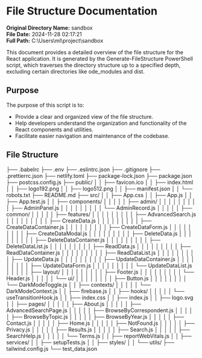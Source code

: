 # File Structure Documentation

**Original Directory Name:** sandbox  
**File Date:** 2024-11-28 02:17:21  
**Full Path:** C:\Users\ml\project\sandbox  

This document provides a detailed overview of the file structure for the React application. It is generated by the Generate-FileStructure PowerShell script, which traverses the directory structure up to a specified depth, excluding certain directories like 
ode_modules and dist.

## Purpose

The purpose of this script is to:
- Provide a clear and organized view of the file structure.
- Help developers understand the organization and functionality of the React components and utilities.
- Facilitate easier navigation and maintenance of the codebase.

## File Structure
├── .babelrc
├── .env
├── .eslintrc.json
├── .gitignore
├── .prettierrc.json
├── netlify.toml
├── package-lock.json
├── package.json
├── postcss.config.js
├── public/
│   │   ├── favicon.ico
│   │   ├── index.html
│   │   ├── logo192.png
│   │   ├── logo512.png
│   │   ├── manifest.json
│   │   └── robots.txt
├── README.md
├── src/
│   │   ├── App.css
│   │   ├── App.js
│   │   ├── App.test.js
│   │   ├── components/
│   │   │   │   │   ├── admin/
│   │   │   │   │   │   │   │   │   ├── AdminPanel.js
│   │   │   │   │   │   │   │   │   └── AdminRecord.js
│   │   │   │   │   ├── common/
│   │   │   │   │   ├── features/
│   │   │   │   │   │   │   │   │   ├── AdvancedSearch.js
│   │   │   │   │   │   │   │   │   ├── CreateData.js
│   │   │   │   │   │   │   │   │   ├── CreateDataContainer.js
│   │   │   │   │   │   │   │   │   ├── CreateDataForm.js
│   │   │   │   │   │   │   │   │   ├── CreateDataModal.js
│   │   │   │   │   │   │   │   │   ├── DeleteData.js
│   │   │   │   │   │   │   │   │   ├── DeleteDataContainer.js
│   │   │   │   │   │   │   │   │   ├── DeleteDataList.js
│   │   │   │   │   │   │   │   │   ├── ReadData.js
│   │   │   │   │   │   │   │   │   ├── ReadDataContainer.js
│   │   │   │   │   │   │   │   │   ├── ReadDataList.js
│   │   │   │   │   │   │   │   │   ├── UpdateData.js
│   │   │   │   │   │   │   │   │   ├── UpdateDataContainer.js
│   │   │   │   │   │   │   │   │   ├── UpdateDataForm.js
│   │   │   │   │   │   │   │   │   └── UpdateDataList.js
│   │   │   │   │   ├── layout/
│   │   │   │   │   │   │   │   │   ├── Footer.js
│   │   │   │   │   │   │   │   │   └── Header.js
│   │   │   │   │   └── ui/
│   │   │   │   │       │   │   │   ├── Button.js
│   │   │   │   │       │   │   │   └── DarkModeToggle.js
│   │   ├── contexts/
│   │   │   │   │   └── DarkModeContext.js
│   │   ├── firebase.js
│   │   ├── hooks/
│   │   │   │   │   └── useTransitionHook.js
│   │   ├── index.css
│   │   ├── index.js
│   │   ├── logo.svg
│   │   ├── pages/
│   │   │   │   │   ├── About.js
│   │   │   │   │   ├── AdvancedSearchPage.js
│   │   │   │   │   ├── BrowseByCorrespondent.js
│   │   │   │   │   ├── BrowseByTopic.js
│   │   │   │   │   ├── BrowseByYear.js
│   │   │   │   │   ├── Contact.js
│   │   │   │   │   ├── Home.js
│   │   │   │   │   ├── NotFound.js
│   │   │   │   │   ├── Privacy.js
│   │   │   │   │   ├── Results.js
│   │   │   │   │   ├── Search.js
│   │   │   │   │   ├── SearchHelp.js
│   │   │   │   │   └── Terms.js
│   │   ├── reportWebVitals.js
│   │   ├── services/
│   │   ├── setupTests.js
│   │   ├── styles/
│   │   └── utils/
├── tailwind.config.js
└── test_data.json
